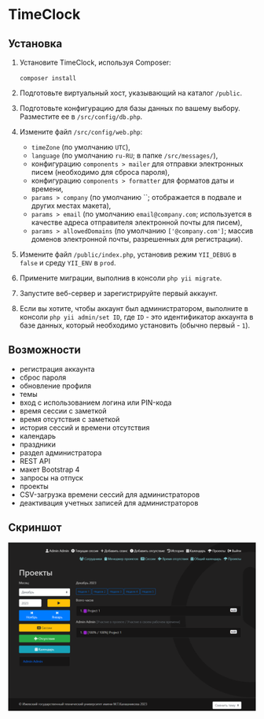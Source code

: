 # TimeClock


## Установка

1. Установите TimeClock, используя Composer:

   `composer install`

2. Подготовьте виртуальный хост, указывающий на каталог `/public`.
3. Подготовьте конфигурацию для базы данных по вашему выбору. Разместите ее в `/src/config/db.php`.
4. Измените файл `/src/config/web.php`:

   - `timeZone` (по умолчанию `UTC`),
   - `language` (по умолчанию `ru-RU`; в папке `/src/messages/`),
   - конфигурацию `components > mailer` для отправки электронных писем (необходимо для сброса пароля),
   - конфигурацию `components > formatter` для форматов даты и времени,
   - `params > company` (по умолчанию ``; отображается в подвале и других местах макета),
   - `params > email` (по умолчанию `email@company.com`; используется в качестве адреса отправителя электронной почты для писем),
   - `params > allowedDomains` (по умолчанию `['@company.com']`; массив доменов электронной почты, разрешенных для регистрации).

5. Измените файл `/public/index.php`, установив режим `YII_DEBUG` в `false` и среду `YII_ENV` в `prod`.
6. Примените миграции, выполнив в консоли `php yii migrate`.
7. Запустите веб-сервер и зарегистрируйте первый аккаунт.
8. Если вы хотите, чтобы аккаунт был администратором, выполните в консоли `php yii admin/set ID`, где `ID` - это идентификатор аккаунта в базе данных,
   который необходимо установить (обычно первый - `1`).

## Возможности

- регистрация аккаунта
- сброс пароля
- обновление профиля
- темы
- вход с использованием логина или PIN-кода
- время сессии с заметкой
- время отсутствия с заметкой
- история сессий и времени отсутствия
- календарь
- праздники
- раздел администратора
- REST API
- макет Bootstrap 4
- запросы на отпуск
- проекты
- CSV-загрузка времени сессий для администраторов
- деактивация учетных записей для администраторов

## Скриншот

![img_1.png](img_1.png)
